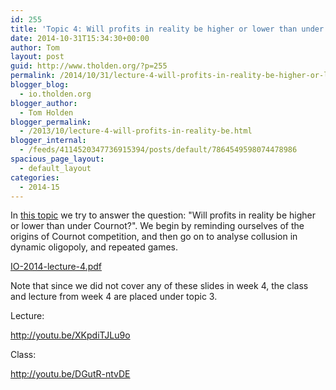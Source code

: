 ```yaml
---
id: 255
title: 'Topic 4: Will profits in reality be higher or lower than under Cournot?'
date: 2014-10-31T15:34:30+00:00
author: Tom
layout: post
guid: http://www.tholden.org/?p=255
permalink: /2014/10/31/lecture-4-will-profits-in-reality-be-higher-or-lower-than-under-cournot-3/
blogger_blog:
  - io.tholden.org
blogger_author:
  - Tom Holden
blogger_permalink:
  - /2013/10/lecture-4-will-profits-in-reality-be.html
blogger_internal:
  - /feeds/4114520347736915394/posts/default/7864549598074478986
spacious_page_layout:
  - default_layout
categories:
  - 2014-15
---
```

In <a href="http://www.tholden.org/wp-content/uploads/2014/10/IO-2014-lecture-4.pdf">this topic</a> we try to answer the question: "Will profits in reality be higher or lower than under Cournot?". We begin by reminding ourselves of the origins of Cournot competition, and then go on to analyse collusion in dynamic oligopoly, and repeated games.

<div class="PDFcontainer">
<div class="PDFelement"><object data="http://www.tholden.org/wp-content/uploads/2014/10/IO-2014-lecture-4.pdf" type="application/pdf" width="100%" height="100%"><a href="http://www.tholden.org/wp-content/uploads/2014/10/IO-2014-lecture-4.pdf">IO-2014-lecture-4.pdf</a></object></div>
</div>

Note that since we did not cover any of these slides in week 4, the class and lecture from week 4 are placed under topic 3.

Lecture:

http://youtu.be/XKpdiTJLu9o

Class:

http://youtu.be/DGutR-ntvDE